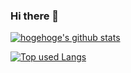 ### Hi there 👋

<!--
**kqns91/kqns91** is a ✨ _special_ ✨ repository because its `README.md` (this file) appears on your GitHub profile.

Here are some ideas to get you started:

- 🔭 I’m currently working on ...
- 🌱 I’m currently learning ...
- 👯 I’m looking to collaborate on ...
- 🤔 I’m looking for help with ...
- 💬 Ask me about ...
- 📫 How to reach me: ...
- 😄 Pronouns: ...
- ⚡ Fun fact: ...
-->

<!-- リポジトリステータス -->
[![hogehoge's github stats](https://github-readme-stats.vercel.app/api?username=kqns91&hide=contribs&count_private=true&show_icons=true&theme=tokyonight)](https://github.com/kqns91/)

<!-- ソースコード統計 -->
[![Top used Langs](https://github-readme-stats.vercel.app/api/top-langs/?username=kqns91&layout=compact&theme=tokyonight)](https://github.com/kqns91/)
